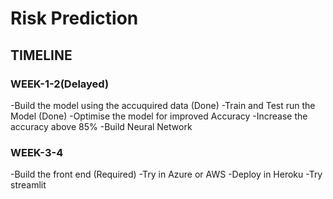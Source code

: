 # Risk Prediction

## TIMELINE

### WEEK-1-2(Delayed)
-Build the model using the accuquired data (Done)
-Train and Test run the Model (Done)
-Optimise the model for improved Accuracy
-Increase the accuracy above 85%
-Build Neural Network

### WEEK-3-4
-Build the front end (Required)
-Try in Azure or AWS
-Deploy in Heroku
-Try streamlit


